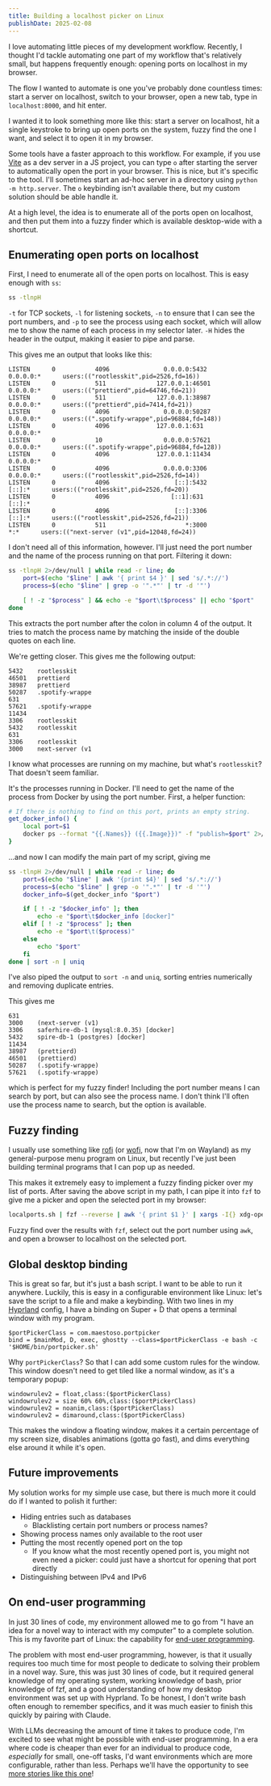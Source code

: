 ```yaml
---
title: Building a localhost picker on Linux
publishDate: 2025-02-08
---
```


I love automating little pieces of my development workflow. Recently, I thought
I'd tackle automating one part of my workflow that's relatively small, but
happens frequently enough: opening ports on localhost in my browser.

The flow I wanted to automate is one you've probably done countless times: start
a server on localhost, switch to your browser, open a new tab, type in
`localhost:8000`, and hit enter.

I wanted it to look something more like this: start a server on localhost, hit a
single keystroke to bring up open ports on the system, fuzzy find the one I
want, and select it to open it in my browser.

Some tools have a faster approach to this workflow. For example, if you use
[Vite](https://vite.dev/) as a dev server in a JS project, you can type `o`
after starting the server to automatically open the port in your browser. This
is nice, but it's specific to the tool. I'll sometimes start an ad-hoc server in
a directory using `python -m http.server`. The `o` keybinding isn't available
there, but my custom solution should be able handle it.

At a high level, the idea is to enumerate all of the ports open on localhost,
and then put them into a fuzzy finder which is available desktop-wide with a
shortcut.

## Enumerating open ports on localhost

First, I need to enumerate all of the open ports on localhost. This is easy
enough with `ss`:

```bash
ss -tlnpH
```

`-t` for TCP sockets, `-l` for listening sockets, `-n` to ensure that I can see
the port numbers, and `-p` to see the process using each socket, which will
allow me to show the name of each process in my selector later. `-H` hides the
header in the output, making it easier to pipe and parse.

This gives me an output that looks like this:

```
LISTEN      0           4096               0.0.0.0:5432            0.0.0.0:*      users:(("rootlesskit",pid=2526,fd=16))
LISTEN      0           511              127.0.0.1:46501           0.0.0.0:*      users:(("prettierd",pid=64746,fd=21))
LISTEN      0           511              127.0.0.1:38987           0.0.0.0:*      users:(("prettierd",pid=7414,fd=21))
LISTEN      0           4096               0.0.0.0:50287           0.0.0.0:*      users:((".spotify-wrappe",pid=96884,fd=148))
LISTEN      0           4096             127.0.0.1:631             0.0.0.0:*
LISTEN      0           10                 0.0.0.0:57621           0.0.0.0:*      users:((".spotify-wrappe",pid=96884,fd=128))
LISTEN      0           4096             127.0.0.1:11434           0.0.0.0:*
LISTEN      0           4096               0.0.0.0:3306            0.0.0.0:*      users:(("rootlesskit",pid=2526,fd=14))
LISTEN      0           4096                  [::]:5432               [::]:*      users:(("rootlesskit",pid=2526,fd=20))
LISTEN      0           4096                 [::1]:631                [::]:*
LISTEN      0           4096                  [::]:3306               [::]:*      users:(("rootlesskit",pid=2526,fd=21))
LISTEN      0           511                      *:3000                  *:*      users:(("next-server (v1",pid=12048,fd=24))
```

I don't need all of this information, however. I'll just need the port number
and the name of the process running on that port. Filtering it down:

```bash
ss -tlnpH 2>/dev/null | while read -r line; do
    port=$(echo "$line" | awk '{ print $4 }' | sed 's/.*://')
    process=$(echo "$line" | grep -o '".*"' | tr -d '"')

    [ ! -z "$process" ] && echo -e "$port\t$process" || echo "$port"
done
```

This extracts the port number after the colon in column 4 of the output. It
tries to match the process name by matching the inside of the double quotes on
each line.

We're getting closer. This gives me the following output:

```
5432    rootlesskit
46501   prettierd
38987   prettierd
50287   .spotify-wrappe
631
57621   .spotify-wrappe
11434
3306    rootlesskit
5432    rootlesskit
631
3306    rootlesskit
3000    next-server (v1
```

I know what processes are running on my machine, but what's `rootlesskit`? That
doesn't seem familiar.

It's the processes running in Docker. I'll need to get the name of the process
from Docker by using the port number. First, a helper function:

```bash
# If there is nothing to find on this port, prints an empty string.
get_docker_info() {
    local port=$1
    docker ps --format "{{.Names}} ({{.Image}})" -f "publish=$port" 2>/dev/null
}
```

...and now I can modify the main part of my script, giving me

```bash
ss -tlnpH 2>/dev/null | while read -r line; do
    port=$(echo "$line" | awk '{print $4}' | sed 's/.*://')
    process=$(echo "$line" | grep -o '".*"' | tr -d '"')
    docker_info=$(get_docker_info "$port")

    if [ ! -z "$docker_info" ]; then
        echo -e "$port\t$docker_info [docker]"
    elif [ ! -z "$process" ]; then
        echo -e "$port\t($process)"
    else
        echo "$port"
    fi
done | sort -n | uniq
```

I've also piped the output to `sort -n` and `uniq`, sorting entries numerically
and removing duplicate entries.

This gives me

```
631
3000    (next-server (v1)
3306    saferhire-db-1 (mysql:8.0.35) [docker]
5432    spire-db-1 (postgres) [docker]
11434
38987   (prettierd)
46501   (prettierd)
50287   (.spotify-wrappe)
57621   (.spotify-wrappe)
```

which is perfect for my fuzzy finder! Including the port number means I can
search by port, but can also see the process name. I don't think I'll often
use the process name to search, but the option is available.

## Fuzzy finding

I usually use something like [rofi](https://github.com/davatorium/rofi) (or
[wofi](https://hg.sr.ht/~scoopta/wofi), now that I'm on Wayland) as my
general-purpose menu program on Linux, but recently I've just been building
terminal programs that I can pop up as needed.

This makes it extremely easy to implement a fuzzy finding picker over my list of
ports. After saving the above script in my path, I can pipe it into `fzf` to
give me a picker and open the selected port in my browser:

```bash
localports.sh | fzf --reverse | awk '{ print $1 }' | xargs -I{} xdg-open "http://localhost:{}"
```

Fuzzy find over the results with `fzf`, select out the port number using `awk`,
and open a browser to localhost on the selected port.

## Global desktop binding

This is great so far, but it's just a bash script. I want to be able to run it
anywhere. Luckily, this is easy in a configurable environment like Linux: let's
save the script to a file and make a keybinding. With two lines in my
[Hyprland](https://hyprland.org/) config, I have a binding on Super + D that
opens a terminal window with my program.

```
$portPickerClass = com.maestoso.portpicker
bind = $mainMod, D, exec, ghostty --class=$portPickerClass -e bash -c '$HOME/bin/portpicker.sh'
```

Why `portPickerClass`? So that I can add some custom rules for the window. This
window doesn't need to get tiled like a normal window, as it's a temporary
popup:

```
windowrulev2 = float,class:($portPickerClass)
windowrulev2 = size 60% 60%,class:($portPickerClass)
windowrulev2 = noanim,class:($portPickerClass)
windowrulev2 = dimaround,class:($portPickerClass)
```

This makes the window a floating window, makes it a certain percentage of my
screen size, disables animations (gotta go fast), and dims everything else
around it while it's open.

## Future improvements

My solution works for my simple use case, but there is much more it could do if
I wanted to polish it further:

- Hiding entries such as databases
  - Blacklisting certain port numbers or process names?
- Showing process names only available to the root user
- Putting the most recently opened port on the top
  - If you know what the most recently opened port is, you might not even need a
    picker: could just have a shortcut for opening that port directly
- Distinguishing between IPv4 and IPv6

## On end-user programming

In just 30 lines of code, my environment allowed me to go from "I have an idea
for a novel way to interact with my computer" to a complete solution. This is my
favorite part of Linux: the capability for [end-user
programming](https://www.inkandswitch.com/end-user-programming/).

The problem with most end-user programming, however, is that it usually requires
too much time for most people to dedicate to solving their problem in a novel
way. Sure, this was just 30 lines of code, but it required general knowledge of
my operating system, working knowledge of bash, prior knowledge of fzf, and a
good understanding of how my desktop environment was set up with Hyprland. To be
honest, I don't write bash often enough to remember specifics, and it was much
easier to finish this quickly by pairing with Claude.

With LLMs decreasing the amount of time it takes to produce code, I'm excited to
see what might be possible with end-user programming. In a era where code is
cheaper than ever for an individual to produce code, _especially_ for small,
one-off tasks, I'd want environments which are more configurable, rather than
less. Perhaps we'll have the opportunity to see [more stories like this
one](https://youtu.be/FtieBc3KptU)!
